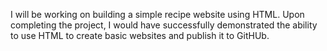 I will be working on building a simple recipe website using HTML. Upon completing the project, I would have successfully demonstrated the ability to use HTML to create basic websites and publish it to GitHUb.
